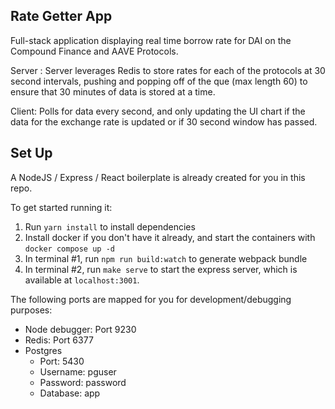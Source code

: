 ## Rate Getter App

Full-stack application displaying real time borrow rate for DAI on the Compound Finance and AAVE Protocols.


Server :
    Server leverages Redis to store rates for each of the protocols at 30 second intervals, pushing and popping off of the que (max length 60) to ensure that 30 minutes of data is stored at a time. 

Client:
    Polls for data every second, and only updating the UI chart if the data for the exchange rate is updated or if 30 second window has passed. 

## Set Up

A NodeJS / Express / React boilerplate is already created for you in this repo.

To get started running it:

1. Run `yarn install` to install dependencies
2. Install docker if you don't have it already, and start the containers with `docker compose up -d`
3. In terminal #1, run `npm run build:watch` to generate webpack bundle
4. In terminal #2, run `make serve` to start the express server, which is available at `localhost:3001`.

The following ports are mapped for you for development/debugging purposes:

* Node debugger: Port 9230
* Redis: Port 6377
* Postgres
  * Port: 5430
  * Username: pguser
  * Password: password
  * Database: app

<br>